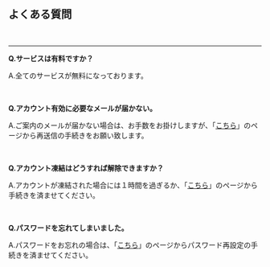 ## よくある質問

<br>

---

**Q.サービスは有料ですか？**

A.全てのサービスが無料になっております。

<br>

**Q.アカウント有効に必要なメールが届かない。**

A.ご案内のメールが届かない場合は、お手数をお掛けしますが、「[こちら](/account_confirmation/)」のページから再送信の手続きをお願い致します。

<br>

**Q.アカウント凍結はどうすれば解除できますか？**

A.アカウントが凍結された場合には１時間を過ぎるか、「[こちら](/account_unlock/)」のページから手続きを済ませてください。

<br>

**Q.パスワードを忘れてしまいました。**

A.パスワードをお忘れの場合は、「[こちら](/password/)」のページからパスワード再設定の手続きを済ませてください。
